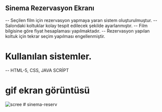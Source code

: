 ## Sinema Rezervasyon Ekranı

-- Seçilen film için rezervasyon yapmaya yaran sistem oluşturulmuştur.
-- Salondaki koltuklar kolay tespit edilecek şekilde ayarlanmıştır.
-- Film bilgisine göre fiyat hesaplaması yapılmaktadır.
-- Rezervasyon yapılan koltuk için tekrar seçim yapılması engellenmiştir.

# Kullanılan sistemler.

-- HTML-5, CSS, JAVA SCRİPT

# gif ekran görüntüsü

![scree](screen.gif)
#   s i n e m a - r e s e r v  
 